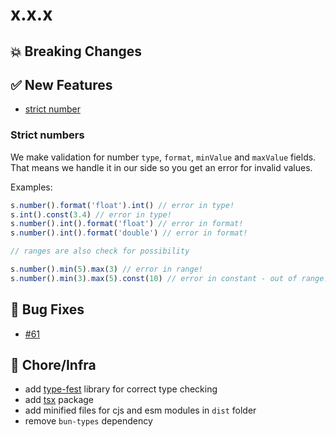 # x.x.x

## 💥 Breaking Changes

## ✅ New Features

- [strict number](#strict-numbers)

### Strict numbers

We make validation for number `type`, `format`, `minValue` and `maxValue` fields. That means we handle it in our side so you get an error for invalid values.

Examples:

```ts
s.number().format('float').int() // error in type!
s.int().const(3.4) // error in type!
s.number().int().format('float') // error in format!
s.number().int().format('double') // error in format!

// ranges are also check for possibility

s.number().min(5).max(3) // error in range!
s.number().min(3).max(5).const(10) // error in constant - out of range!
```

## 🐛 Bug Fixes

- [#61](https://github.com/vitalics/ajv-ts/issues/61)

## 🏡 Chore/Infra

- add [type-fest](https://www.npmjs.com/package/type-fest) library for correct type checking
- add [tsx](https://www.npmjs.com/package/tsx) package
- add minified files for cjs and esm modules in `dist` folder
- remove `bun-types` dependency
